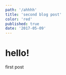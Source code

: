 ```yaml
---
path: '/ahhhh'
title: 'second blog post'
color: 'red'
published: true
date: '2017-05-09'
---
```


# hello!

first post